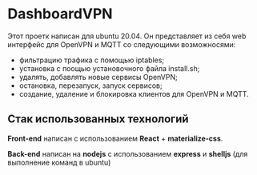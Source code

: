 # DashboardVPN

Этот проетк написан для ubuntu 20.04. Он представляет из себя web интерфейс для OpenVPN и MQTT со следующими возможносями:
* фильтрацию трафика с помощью iptables;
* установка с поощью установочного файла install.sh;
* удалять, добавлять новые сервисы OpenVPN;
* остановка, перезапуск, запуск сервисов;
* создание, удаление и блокировка клиентов для OpenVPN и MQTT. 

## Стак использованных технологий
**Front-end** написан с использованием **React** + **materialize-css**.

**Back-end** написан на **nodejs** с использованием **express** и **shelljs** (для выполнение команд в ubuntu)
